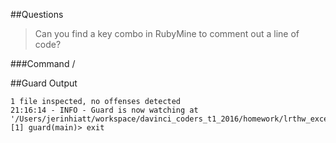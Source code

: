 ##Questions

>Can you find a key combo in RubyMine to comment out a line of code?

###Command /

##Guard Output
```
1 file inspected, no offenses detected
21:16:14 - INFO - Guard is now watching at '/Users/jerinhiatt/workspace/davinci_coders_t1_2016/homework/lrthw_excercises/chapter_2'
[1] guard(main)> exit
```
